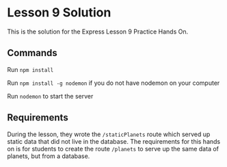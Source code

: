 # Lesson 9 Solution

This is the solution for the Express Lesson 9 Practice Hands On. 

## Commands

Run `npm install`

Run `npm install -g nodemon` if you do not have nodemon on your computer

Run `nodemon` to start the server 

## Requirements

During the lesson, they wrote the `/staticPlanets` route which served up static data that did not live in the database. The requirements for this hands on is for students to create the route `/planets` to serve up the same data of planets, but from a database. 

